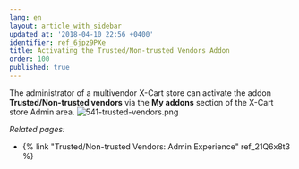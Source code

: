 ```yaml
---
lang: en
layout: article_with_sidebar
updated_at: '2018-04-10 22:56 +0400'
identifier: ref_6jpz9PXe
title: Activating the Trusted/Non-trusted Vendors Addon
order: 100
published: true
---
```

The administrator of a multivendor X-Cart store can activate the addon **Trusted/Non-trusted vendors** via the **My addons** section of the X-Cart store Admin area. 
![541-trusted-vendors.png]({{site.baseurl}}/attachments/ref_6jpz9PXe/541-trusted-vendors.png)


_Related pages:_
   
   * {% link "Trusted/Non-trusted Vendors: Admin Experience" ref_21Q6x8t3 %}
